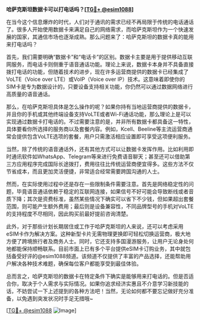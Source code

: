 **哈萨克斯坦数据卡可以打电话吗？[[TG💪+ @esim1088](https://t.me/s/esim1088)]**

在当今这个信息爆炸的时代，人们对于通讯的需求已经不再局限于传统的电话通话了。很多人开始使用数据卡来满足自己的网络需求，而哈萨克斯坦作为一个快速发展的国家，其通信市场也逐渐成熟。那么问题来了：哈萨克斯坦的数据卡真的能用来打电话吗？

首先，我们需要明确“数据卡”和“电话卡”的区别。数据卡主要是用于提供移动互联网服务，而电话卡则侧重于语音通话功能。理论上来说，数据卡本身并不具备直接拨打电话的功能，但随着技术的进步，现在许多运营商提供的数据卡已经集成了VoLTE（Voice over LTE）或VoIP（Voice over IP）技术。这意味着即使你的SIM卡是专为数据设计的，只要设备支持相关功能，你仍然可以通过数据网络进行高质量的语音通话。

那么，在哈萨克斯坦具体是怎么操作的呢？如果你持有当地运营商提供的数据卡，并且你的手机或其他终端设备支持VoLTE或者Wi-Fi通话功能，那么理论上是可以实现通过数据卡打电话的。不过需要注意的是，并非所有数据卡都具备这一特性，具体要看你所选择的服务商以及套餐内容。例如，Kcell、Beeline等主流运营商通常会提供包含VoLTE选项的套餐，用户只需激活相应设置即可享受这项便利服务。

当然，除了传统的语音通话外，还有其他方式可以让数据卡发挥作用。比如利用即时通讯软件如WhatsApp、Telegram等来进行免费语音聊天；甚至还可以借助第三方应用程序完成国际长途拨打，费用往往比传统运营商便宜得多。这些方法不仅节省成本，而且更加灵活便捷，非常适合经常需要跨国沟通的人士。

然而，在实际使用过程中还是存在一些限制条件需要注意。首先是网络稳定性的问题，毕竟语音通话依赖于稳定的互联网连接，如果信号不好可能会导致断线或者音质下降；其次是资费标准，虽然某些情况下确实可以省下不少钱，但如果超出套餐范围，则可能产生额外费用；最后则是设备兼容性，不同品牌型号的手机对VoLTE的支持程度不尽相同，因此购买前最好提前咨询清楚。

此外，对于那些计划长期居住或工作于哈萨克斯坦的人来说，还可以考虑采用eSIM卡作为解决方案。这种新型卡片无需物理更换即可轻松切换运营商，极大地方便了跨境旅行者及商务人士。同时，它还支持多国漫游服务，让用户无论身处何地都能保持顺畅联系。目前市面上已有多个平台提供eSIM卡订购业务，其中就包括备受好评的@esim1088频道。该频道不仅提供了丰富的产品选择，还能帮助用户解决各种技术难题，确保每位客户都能享受到最佳体验。

总而言之，哈萨克斯坦的数据卡在特定条件下确实是能够用来打电话的。但是否适合你，取决于个人需求与实际情况。如果你追求经济实惠且不介意学习新技能的话，不妨尝试一下上述提到的各种方法吧！当然，无论如何都不要忘记做好充分准备，以免遇到突发状况时手足无措哦~

[[TG💪+ @esim1088](https://t.me/s/esim1088) ![Image](https://i.postimg.cc/4NQfJmqS/Snipaste-2025-05-13-00-14-12.png)]